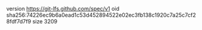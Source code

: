 version https://git-lfs.github.com/spec/v1
oid sha256:74226ec9b6a0ead1c53d452894522e02ec3fb138c1920c7a25c7cf28fdf7d7f9
size 3209
